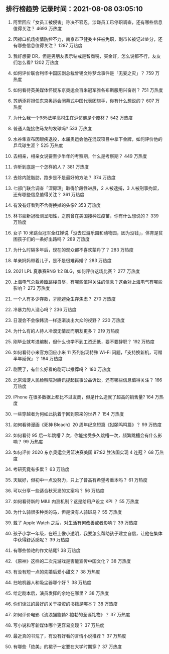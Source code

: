 
## 排行榜趋势 记录时间：2021-08-08 03:05:10
  
  1. 阿里回应「女员工被侵害」称决不容忍，涉嫌员工已停职调查，还有哪些信息值得关注？ 4693 万热度
    
  2. 因禄口机场疫情防控不力，南京市卫健委主任被免职，副市长被记过处分，还有哪些信息值得关注？ 1287 万热度
    
  3. 我好想要 DR，但是男朋友表示钻戒是智商税，买金好，怎么说都不行，友友们怎么看? 1202 万热度
    
  4. 如何评价联合利华中国区副总裁曾锡文称梦龙事件是「无妄之灾」？ 759 万热度
    
  5. 如何看待英美媒体怀疑东京奥运会百米冠军雅各布斯服用兴奋剂？ 751 万热度
    
  6. 苏炳添将担任东京奥运会闭幕式中国代表团旗手，你有什么想说的？ 607 万热度
    
  7. 为什么我一个985法学高材生在沪仿佛是个废材？ 542 万热度
    
  8. 普通人能接住马龙的发球吗? 533 万热度
    
  9. 水谷隼宣布因眼疾退役，本届奥运会他在混双项目中拿下金牌，如何评价他的乒乓球生涯？ 525 万热度
    
  10. 去相亲，相亲女说要至少半年的考察期，什么是考察期？ 449 万热度
    
  11. 许昕到底是一个怎样的人？ 381 万热度
    
  12. 去除内脏脂肪，跑步是不是最好的方法？ 374 万热度
    
  13. 七部门联合调查「深房理」取得阶段性进展，2 人被逮捕，3 人被刑事拘留，还有哪些信息值得关注？ 361 万热度
    
  14. 有没有好看到不舍得换掉的头像? 353 万热度
    
  15. 林书豪新冠检测呈阳性，之前曾在美国接种过疫苗，你有什么想说的？ 339 万热度
    
  16. 女子 10 米跳台冠军全红婵说「没去过游乐园和动物园，因为没钱」，体育是贫困孩子们的一条好出路吗？ 289 万热度
    
  17. 为什么时隔多年后，现在的观众都不喜欢蒙丹了？ 283 万热度
    
  18. 单亲妈妈带着儿子，是不是很难再婚？ 283 万热度
    
  19. 2021 LPL 夏季赛RNG 1:2 BLG，如何评价这场比赛？ 277 万热度
    
  20. 上海电气总裁黄瓯跳楼自尽，有哪些值得关注的信息？这会对上海电气有哪些影响？ 273 万热度
    
  21. 一个人有多少存款，才能避免生存焦虑？ 270 万热度
    
  22. 冷暴力的人没心吗？ 236 万热度
    
  23. 日漫会不会像韩流一样逐渐淡出大众的视野？ 220 万热度
    
  24. 为什么有的人待人冷漠无情反而朋友更多？ 219 万热度
    
  25. 刚毕业就考进编制，但什么也学不到工资还低，要不要辞职？ 192 万热度
    
  26. 如何看待小米官方回应小米 11 系列出现特殊 Wi-Fi 问题，「支持换新机，可赠半年延保」？ 184 万热度
    
  27. 剧荒了，有什么好看的剧可以推荐吗？ 180 万热度
    
  28. 北京海淀人民检察院对腾讯提起民事公益诉讼，还有哪些信息值得关注？ 166 万热度
    
  29. iPhone 在很多数据上都比不过友商，但是什么造就了超高的销售量? 164 万热度
    
  30. 一些穿越者为何如此执着于回到原来的世界？ 154 万热度
    
  31. 如何看待漫画《死神 Bleach》20 周年纪念短篇《狱頣鸣鸣篇》？ 99 万热度
    
  32. 如何看待 95 后一年跳槽 7 次，你能接受多久跳槽一次，频繁跳槽会有什么影响？ 99 万热度
    
  33. 如何评价 2020 东京奥运会男篮决赛美国 87:82 胜法国实现 4 连冠？ 68 万热度
    
  34. 考研究竟有多累？ 63 万热度
    
  35. 天赋好，但初中一点没努力，只上了普高有希望考重本吗？ 61 万热度
    
  36. 可以分享一些适合秋天发的文案吗？ 56 万热度
    
  37. 如何看待新的 MIUI 内测机制？这是给用户设立 KPI ？ 55 万热度
    
  38. 为什么骑很多种类的马，但是没有人骑斑马？ 55 万热度
    
  39. 戴了 Apple Watch 之后，对生活有何改善或者影响？ 39 万热度
    
  40. 孩子小学一年级，在班上像小透明，我要怎么帮助孩子建立自信，让他在集体中获得舒适感呢？ 39 万热度
    
  41. 有哪些惊艳的作文结尾? 38 万热度
    
  42. 《原神》这样的二次元游戏是否能宣传中国文化？ 38 万热度
    
  43. 有没有短一点的先婚后爱小甜文？ 38 万热度
    
  44. 扫地机器人和吸尘器哪个好？ 38 万热度
    
  45. 给定剧本后，演员发挥的余地在哪里？ 38 万热度
    
  46. 你们读过的最好的关于投资的书籍是哪本？ 38 万热度
    
  47. 如何评价电影《流浪猫鲍勃2:鲍勃的圣诞礼物》？ 37 万热度
    
  48. 写小说和写新媒体哪个更容易变现？ 37 万热度
    
  49. 最近真的书荒了，有没有好看的言情小说推荐？ 37 万热度
    
  50. 有哪些「绝美」的裙子一定要在大学时期穿？ 37 万热度
    